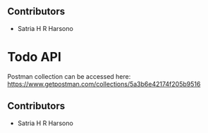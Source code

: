 ## Contributors

- Satria H R Harsono

# Todo API

Postman collection can be accessed here: https://www.getpostman.com/collections/5a3b6e42174f205b9516

## Contributors

- Satria H R Harsono
